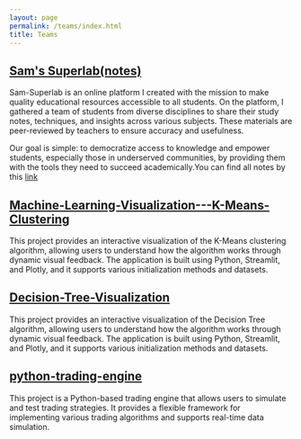 ```yaml
---
layout: page
permalink: /teams/index.html
title: Teams
---
```


## [Sam's Superlab(notes)](https://ssr-web-sam.vercel.app/)

Sam-Superlab is an online platform I created with the mission to make quality educational resources accessible to all students. On the platform, I gathered a team of students from diverse disciplines to share their study notes, techniques, and insights across various subjects. These materials are peer-reviewed by teachers to ensure accuracy and usefulness.

Our goal is simple: to democratize access to knowledge and empower students, especially those in underserved communities, by providing them with the tools they need to succeed academically.You can find all notes by this [link](https://ssr-web-sam.vercel.app/)

## [Machine-Learning-Visualization---K-Means-Clustering](https://github.com/Sam-superlab/Machine-Learning-Visualization---K-Means-Clustering)

This project provides an interactive visualization of the K-Means clustering algorithm, allowing users to understand how the algorithm works through dynamic visual feedback. The application is built using Python, Streamlit, and Plotly, and it supports various initialization methods and datasets.

## [Decision-Tree-Visualization](https://github.com/Sam-superlab/Decision-Tree-Visualization)

This project provides an interactive visualization of the Decision Tree algorithm, allowing users to understand how the algorithm works through dynamic visual feedback. The application is built using Python, Streamlit, and Plotly, and it supports various initialization methods and datasets.

## [python-trading-engine](https://github.com/Sam-superlab/python-trading-engine)

This project is a Python-based trading engine that allows users to simulate and test trading strategies. It provides a flexible framework for implementing various trading algorithms and supports real-time data simulation.
